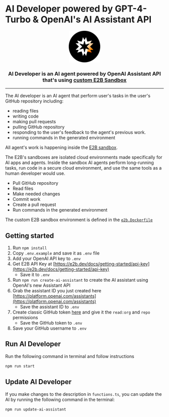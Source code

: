 # AI Developer powered by GPT-4-Turbo & OpenAI's AI Assistant API
<p align="center">
  <img width="100" src="/img/logo-circle.png" alt="e2b logo">
</p>

<h3 align="center">
  AI Developer is an AI agent powered by OpenAI Assistant API that's using <a href="https://e2b.dev/docs">custom E2B Sandbox</a>
</h3>

---

The AI developer is an AI agent that perform user's tasks in the user's GitHub repository including:
- reading files
- writing code
- making pull requests
- pulling GitHub repository
- responding to the user's feedback to the agent's previous work.
- running commands in the generated environment

All agent's work is happening inside the [E2B sandbox](https://e2b.dev/docs).

The E2B's sandboxes are isolated cloud environments made specifically for AI apps and agents. Inside the sandbox AI agents perform long-running tasks, run code in a secure cloud environment, and use the same tools as a human developer would use.

- Pull GitHub repository
- Read files
- Make needed changes
- Commit work
- Create a pull request
- Run commands in the generated environment

The custom E2B sandbox environment is defined in the [`e2b.Dockerfile`](./e2b.Dockerfile)

## Getting started
1. Run `npm install`
1. Copy `.env.example` and save it as `.env` file
1. Add your OpenAI API key to `.env`
1. Get E2B API Key at [https://e2b.dev/docs/getting-started/api-key](https://e2b.dev/docs/getting-started/api-key)
    - Save it to `.env`
1. Run `npm run create-ai-assistant` to create the AI assistant using OpenAI's new Assistant API
1. Grab the assistant ID you just created here [https://platform.openai.com/assistants](https://platform.openai.com/assistants)
    - Save the assistant ID to `.env`
1. Create classic GitHub token [here](https://github.com/settings/tokens) and give it the `read:org` and `repo` permissions
    - Save the GitHub token to `.env`
1. Save your GitHub username to `.env`

## Run AI Developer

Run the following command in terminal and follow instructions
```bash
npm run start
```
## Update AI Developer

If you make changes to the description in `functions.ts`, you can update the AI by running the following command in the terminal:
```bash
npm run update-ai-assistant
```
